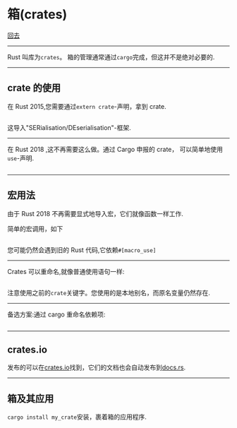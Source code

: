 # 箱(crates)

[回去](toc/default.html)

---

Rust 叫库为`crates`。 箱的管理通常通过`cargo`完成，但这并不是绝对必要的.

---

## crate 的使用

在 Rust 2015,您需要通过`extern crate`-声明，拿到 crate.

<pre><code data-source="chapters/shared/code/crates/0.rs" data-trim="hljs rust"></code></pre>

这导入"SERialisation/DEserialisation"-框架.

---

在 Rust 2018 ,这不再需要这么做。通过 Cargo 申报的 crate， 可以简单地使用`use`-声明.

<pre><code data-source="chapters/shared/code/crates/1.rs" data-trim="hljs rust"></code></pre>

---

## 宏用法

由于 Rust 2018 不再需要显式地导入宏，它们就像函数一样工作.

简单的宏调用，如下

<pre><code data-source="chapters/shared/code/crates/2.rs" data-trim="hljs rust"></code></pre>

您可能仍然会遇到旧的 Rust 代码,它依赖`#[macro_use]`

---

Crates 可以重命名,就像普通使用语句一样:

<pre><code data-source="chapters/shared/code/crates/3.rs" data-trim="hljs rust"></code></pre>

注意使用之前的`crate`关键字。您使用的是本地别名，而原名变量仍然存在.

---

备选方案:通过 cargo 重命名依赖项:

<pre><code data-source="chapters/shared/code/crates/4.toml" data-trim="hljs toml"></code></pre>

---

## crates.io

发布的可以在[crates.io](https://crates.io)找到，它们的文档也会自动发布到[docs.rs](https://docs.rs).

---

## 箱及其应用

`cargo install my_crate`安装，裹着箱的应用程序.

